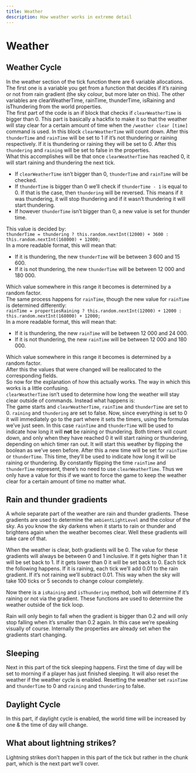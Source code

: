 ```yaml
---
title: Weather
description: How weather works in extreme detail
---
```


# Weather

## Weather Cycle
In the weather section of the tick function there are 6 variable allocations.  
The first one is a variable you get from a function that decides if it’s raining or not from rain gradient (the sky colour, but more later on this). The other variables are clearWeatherTime, rainTime, thunderTime, isRaining and isThundering from the world properties.  
The first part of the code is an if block that checks if `clearWeatherTime` is bigger than 0. This part is basically a hackfix to make it so that the weather will stay clear for a certain amount of time when the `/weather clear [time]` command is used. In this block `clearWeatherTime` will count down. After this `thunderTime` and `rainTime` will be set to 1 if it’s not thundering or raining respectively. If it is thundering or raining they will be set to 0. After this `thundering` and `raining` will be set to false in the properties.  
What this accomplishes will be that once `clearWeatherTime` has reached 0, it will start raining and thundering the next tick.
- If `clearWeatherTime` isn’t bigger than 0, `thunderTime` and `rainTime` will be checked.
- If `thunderTime` is bigger than 0 we’ll check if `thunderTime - 1` is equal to 0. If that is the case, then `thundering` will be reversed. This means if it was thundering, it will stop thundering and if it wasn’t thundering it will start thundering.
- If however `thunderTime` isn’t bigger than 0, a new value is set for thunder time.

This value is decided by:  
`thunderTime = thundering ? this.random.nextInt(12000) + 3600 : this.random.nextInt(168000) + 12000;`  
In a more readable format, this will mean that:
- If it is thundering, the new `thunderTime`  will be between 3 600 and 15 600.
- If it is not thundering, the new `thunderTime`  will be between 12 000 and 180 000.

Which value somewhere in this range it becomes is determined by a random factor.  
The same process happens for `rainTime`, though the new value for `rainTime` is determined differently:  
`rainTime = propertiesRaining ? this.random.nextInt(12000) + 12000 : this.random.nextInt(168000) + 12000;`  
In a more readable format, this will mean that:
- If it is thundering, the new `rainTime` will be between 12 000 and 24 000.
- If it is not thundering, the new `rainTime` will be between 12 000 and 180 000.

Which value somewhere in this range it becomes is determined by a random factor.  
After this the values that were changed will be reallocated to the corresponding fields.  
So now for the explanation of how this actually works. The way in which this works is a little confusing.  
`clearWeatherTime` isn’t used to determine how long the weather will stay clear outside of commands. Instead what happens is:  
The game starts and `clearWeatherTime`, `rainTime` and `thunderTime` are set to 0. `raining` and `thundering`  are set to false. Now, since everything is set to 0 it will immediately go to the part where it sets the timers, using the formulas we’ve just seen. In this case `rainTime` and `thunderTime` will be used to indicate how long it will **not** be raining or thundering. Both timers will count down, and only when they have reached 0 it will start raining or thundering, depending on which timer ran out. It will start this weather by flipping the boolean as we’ve seen before. After this a new time will be set for `rainTime` or `thunderTime`. This time, they’ll be used to indicate how long it will be raining or thundering. By constantly flipping the time `rainTime` and `thunderTime` represent, there’s no need to use `clearWeatherTime`. Thus we only have a value for this if we want to force the game to keep the weather clear for a certain amount of time no matter what.  

## Rain and thunder gradients
A whole separate part of the weather are rain and thunder gradients. These gradients are used to determine the `ambientLightLevel` and the colour of the sky. As you know the sky darkens when it starts to rain or thunder and brightens again when the weather becomes clear. Well these gradients will take care of that.

When the weather is clear, both gradients will be 0. The value for these gradients will always be between 0 and 1 inclusive. If it gets higher than 1 it will be set back to 1. If it gets lower than 0 it will be set back to 0. Each tick the following happens. If it is raining, each tick we’ll add 0.01 to the rain gradient. If it’s not raining we’ll subtract 0.01. This way when the sky will take 100 ticks or 5 seconds to change colour completely.

Now there is a `isRaining` and `isThundering` method, boh will determine if it’s raining or not via the gradient. These functions are used to determine the weather outside of the tick loop.

Rain will only begin to fall when the gradient is bigger than 0.2 and will only stop falling when it’s smaller than 0.2 again. In this case we’re speaking visually of course. Internally the properties are already set when the gradients start changing.

## Sleeping
Next in this part of the tick sleeping happens. First the time of day will be set to morning if a player has just finished sleeping. It will also reset the weather if the weather cycle is enabled. Resetting the weather set `rainTime` and `thunderTime` to 0 and `raining` and `thundering` to false.

## Daylight Cycle
In this part, if daylight cycle is enabled, the world time will be increased by one & the time of day will change.

## What about lightning strikes?
Lightning strikes don’t happen in this part of the tick but rather in the chunk part, which is the next part we’ll cover.
